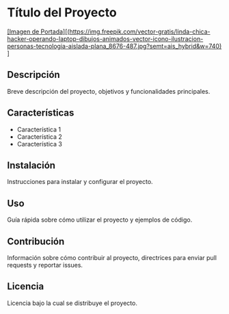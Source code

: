 # Título del Proyecto
[[Imagen de Portada][(https://img.freepik.com/vector-gratis/linda-chica-hacker-operando-laptop-dibujos-animados-vector-icono-ilustracion-personas-tecnologia-aislada-plana_8676-487.jpg?semt=ais_hybrid&w=740)
]](https://img.freepik.com/vector-premium/chica-dibujos-animados-gafas-portatil-ilustraciones-vectoriales-flotantes_1407946-35.jpg?semt=ais_hybrid&w=740)
## Descripción
Breve descripción del proyecto, objetivos y funcionalidades principales.
## Características
- Característica 1
- Característica 2
- Característica 3
## Instalación
Instrucciones para instalar y configurar el proyecto.
## Uso
Guía rápida sobre cómo utilizar el proyecto y ejemplos de código.
## Contribución
Información sobre cómo contribuir al proyecto, directrices para enviar pull requests y reportar issues.
## Licencia
Licencia bajo la cual se distribuye el proyecto.
